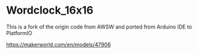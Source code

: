 # Wordclock_16x16

This is a fork of the origin code from AWSW and ported from Arduino IDE to PlatformIO

https://makerworld.com/en/models/47906

